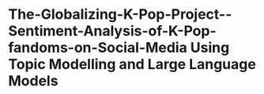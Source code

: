 # The-Globalizing-K-Pop-Project--Sentiment-Analysis-of-K-Pop-fandoms-on-Social-Media Using Topic Modelling and Large Language Models
